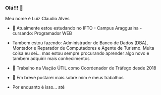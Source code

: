 ### Olá!!! 👋

Meu nome é Luiz Claudio Alves

- 🌱 Atualmente estou estudando no IFTO - Campus Aragguaina - cursando: Programador WEB
    
-   Tambem estou fazendo: Administrador de Banco de Dados (DBA), Montador e Reparador de Computadores e Agente de Turismo.
    Muita coisa eu sei... mas estou sempre procurando aprender algo novo e tambem adquirir mais conhecimentos

- 🔭 Trabalho na Viação ÚTIL como Coordenador de Tráfego desde 2018

- 💬 Em breve postarei mais sobre mim e meus trabalhos

- Por enquanto é isso... até
<!--
**LuizAlves99/luizalves99** is a ✨ _special_ ✨ repository because its `README.md` (this file) appears on your GitHub profile.


